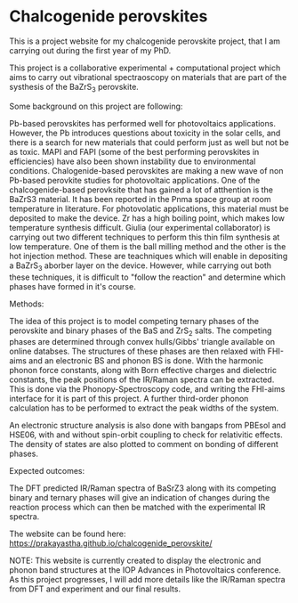 # Chalcogenide perovskites

This is a project website for my chalcogenide perovskite project, that I am carrying out during the first year of my PhD. 

This project is a collaborative experimental + computational project which aims to carry out vibrational spectraoscopy on materials that are part of the systhesis of the BaZrS<sub>3</sub> perovskite. 

Some background on this project are following:

Pb-based perovskites has performed well for photovoltaics applications. However, the Pb introduces questions about toxicity in the solar cells, and there is a search for new materials that could perform just as well but not be as toxic. MAPI and FAPI (some of the best performing perovskites in efficiencies) have also been shown instability due to environmental conditions. Chalogenide-based perovskites are making a new wave of non Pb-based perovkite studies for photovoltaic applications. One of the chalcogenide-based perovksite that has gained a lot of atthention is the BaZrS3 material. It has been reported in the Pnma space group at room temperature in literature. For photovolatic applications, this material must be deposited to make the device. Zr has a high boiling point, which makes low temperature synthesis difficult. Giulia (our experimental collaborator) is carrying out two different techniques to perform this thin film synthesis at low temperature. One of them is the ball milling method and the other is the hot injection method. These are teachniques which will enable in depositing a BaZrS<sub>3</sub> aborber layer on the device. However, while carrying out both these techniques, it is difficult to "follow the reaction" and determine which phases have formed in it's course. 

Methods:

The idea of this project is to model competing ternary phases of the perovskite and binary phases of the BaS and ZrS<sub>2</sub> salts. The competing phases are determined through convex hulls/Gibbs' triangle available on online databses. The structures of these phases are then relaxed with FHI-aims and an electronic BS and phonon BS is done. With the harmonic phonon force constants, along with Born effective charges and dielectric constants, the peak positions of the IR/Raman spectra can be extracted. This is done via the Phonopy-Spectroscopy code, and writing the FHI-aims interface for it is part of this project. A further third-order phonon calculation has to be performed to extract the peak widths of the system. 

An electronic structure analysis is also done with bangaps from PBEsol and HSE06, with and without spin-orbit coupling to check for relativitic effects. The density of states are also plotted to comment on bonding of different phases. 

Expected outcomes:

The DFT predicted IR/Raman spectra of BaSrZ3 along with its competing binary and ternary phases will give an indication of changes during the reaction process which can then be matched with the experimental IR spectra. 


The website can be found here: https://prakayastha.github.io/chalcogenide_perovskite/

NOTE: This website is currently created to display the electronic and phonon band structures at the IOP Advances in Photovoltaics conference. As this project progresses, I will add more details like the IR/Raman spectra from DFT and experiment and our final results. 
